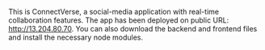This is ConnectVerse, a social-media application with real-time collaboration features.
The app has been deployed on public URL: http://13.204.80.70. You can also download the backend and frontend files and install the necessary node modules.
